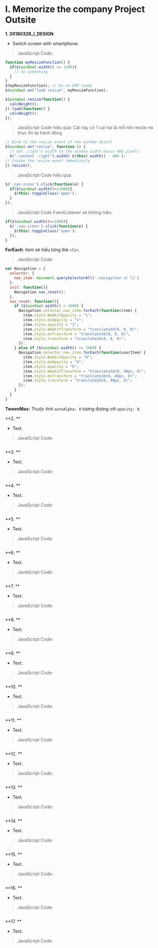 # I. Memorize the company Project Outsite

**1. 20180328_I_DESIGN**
- Switch screen with smartphone.

>JavaScript Code:
```javascript
function myResizeFunction() {
  if($(window).width() <= 1100){
    // do something
  }
}
$(myResizeFunction); // Do on DOM ready
$(window).on("load resize", myResizeFunction); 
```

```javascript
$(window).resize(function() {
  calcHeight();
}).load(function() {
  calcHeight();
});
```

>JavaScript Code hiệu quả: Cái này có 1 cái hại là mỗi khi resize nó thực thi lại hành động
```javascript
// Bind to the resize event of the window object
$(window).on("resize", function () {
  // Set .right's width to the window width minus 480 pixels
  $(".content .right").width( $(this).width() - 480 );
// Invoke the resize event immediately
}).resize();
```

>JavaScript Code hiệu quả: 
```javascript
$('.nav-icons').click(function(e) {
  if($(window).width()<=1000){
    $(this).toggleClass('open');
  }
});
```

>JavaScript Code EventListener sẽ không hiểu:
```javascript
if($(window).width()<=1000){
  $('.nav-icons').click(function(e) {
    $(this).toggleClass('open');
  });
}
```

**ForEach**: item sẽ hiểu từng thẻ ```<li>```.
>JavaScript Code:
```javascript
var Navigation = {
  selector: {
    nav_item: document.querySelectorAll('.navigation ul li')  
  },
  init: function(){
    Navigation.nav_reset();
  },
  nav_reset: function(){
    if ($(window).width() > 1000) {
      Navigation.selector.nav_item.forEach(function(item) {
        item.style.WebkitOpacity = "1";
        item.style.msOpacity = "1";
        item.style.opacity = "1";
        item.style.WebkitTransform = "translate3d(0, 0, 0)";
        item.style.msTransform = "translate3d(0, 0, 0)";
        item.style.transform = "translate3d(0, 0, 0)";
      });
    } else if ($(window).width() <= 1000) {
      Navigation.selector.nav_item.forEach(function(userItem) {
        item.style.WebkitOpacity = "0";
        item.style.msOpacity = "0";
        item.style.opacity = "0";
        item.style.WebkitTransform = "translate3d(0, 40px, 0)";
        item.style.msTransform = "translate3d(0, 40px, 0)";
        item.style.transform = "translate3d(0, 40px, 0)";
      });
    }
  }
}
```

**TweenMax:** Thuộc tính ```autoAlpha: 0``` tương đương với ```opacity: 0```.

**2. **
- Text.

>JavaScript Code:
```javascript

```

**3. **
- Text.

>JavaScript Code:
```javascript

```

**4. **
- Text.

>JavaScript Code:
```javascript

```

**5. **
- Text.

>JavaScript Code:
```javascript

```

**6. **
- Text.

>JavaScript Code:
```javascript

```

**7. **
- Text.

>JavaScript Code:
```javascript

```

**8. **
- Text.

>JavaScript Code:
```javascript

```

**9. **
- Text.

>JavaScript Code:
```javascript

```

**10. **
- Text.

>JavaScript Code:
```javascript

```

**11. **
- Text.

>JavaScript Code:
```javascript

```

**12. **
- Text.

>JavaScript Code:
```javascript

```

**13. **
- Text.

>JavaScript Code:
```javascript

```

**14. **
- Text.

>JavaScript Code:
```javascript

```

**15. **
- Text.

>JavaScript Code:
```javascript

```

**16. **
- Text.

>JavaScript Code:
```javascript

```

**17. **
- Text.

>JavaScript Code:
```javascript

```
